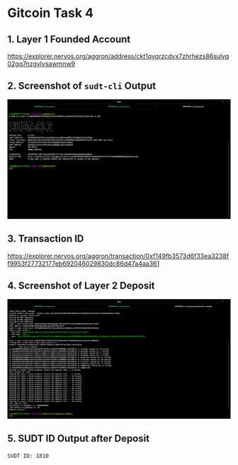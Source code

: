 # Gitcoin Task 4

## 1. Layer 1 Founded Account

https://explorer.nervos.org/aggron/address/ckt1qyqrzcdvx7zhrhezs86sulyq02gq7nzgvlvsawmnw9


## 2. Screenshot of `sudt-cli` Output

<img src="sudt-cli-funding.png" />


## 3. Transaction ID

https://explorer.nervos.org/aggron/transaction/0xf149fb3573d6f33ea3238ff9953f27732177eb692046029830dc86d47a4aa361


## 4. Screenshot of Layer 2 Deposit

<img src="sudt-l1-to-l2.png" />


## 5. SUDT ID Output after Deposit

```
SUDT ID: 1810
```

